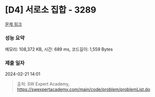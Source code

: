 # [D4] 서로소 집합 - 3289 

[문제 링크](https://swexpertacademy.com/main/code/problem/problemDetail.do?contestProbId=AWBJKA6qr2oDFAWr) 

### 성능 요약

메모리: 108,372 KB, 시간: 689 ms, 코드길이: 1,559 Bytes

### 제출 일자

2024-02-21 14:01



> 출처: SW Expert Academy, https://swexpertacademy.com/main/code/problem/problemList.do